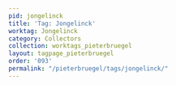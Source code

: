 ```yaml
---
pid: jongelinck
title: 'Tag: Jongelinck'
worktag: Jongelinck
category: Collectors
collection: worktags_pieterbruegel
layout: tagpage_pieterbruegel
order: '093'
permalink: "/pieterbruegel/tags/jongelinck/"
---
```

